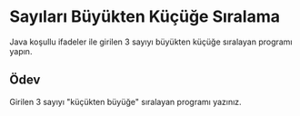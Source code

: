 # Sayıları Büyükten Küçüğe Sıralama

Java koşullu ifadeler ile girilen 3 sayıyı büyükten küçüğe sıralayan programı yapın.

## Ödev

Girilen 3 sayıyı "küçükten büyüğe" sıralayan programı yazınız.
